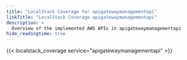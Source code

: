 ```yaml
---
title: "LocalStack Coverage for apigatewaymanagementapi"
linkTitle: "LocalStack Coverage apigatewaymanagementapi"
description: >
  Overview of the implemented AWS APIs in apigatewaymanagementapi
hide_readingtime: true
---
```


{{< localstack_coverage service="apigatewaymanagementapi" >}}

